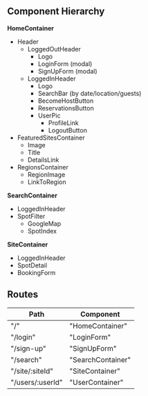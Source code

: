 ## Component Hierarchy

**HomeContainer**
  - Header
    - LoggedOutHeader
      * Logo
      * LoginForm (modal)
      * SignUpForm (modal)
    - LoggedInHeader
      * Logo
      * SearchBar (by date/location/guests)
      * BecomeHostButton
      * ReservationsButton
      - UserPic
        * ProfileLink
        * LogoutButton
  - FeaturedSitesContainer
    * Image
    * Title
    * DetailsLink
  - RegionsContainer
    * RegionImage
    * LinkToRegion

**SearchContainer**
  - LoggedInHeader
  - SpotFilter
    * GoogleMap
    * SpotIndex

**SiteContainer**
  * LoggedInHeader
  * SpotDetail
  * BookingForm

## Routes

| Path             | Component         |
|------------------|-------------------|
| "/"              | "HomeContainer"   |
| "/login"         | "LoginForm"       |
| "/sign-up"       | "SignUpForm"      |
| "/search"        | "SearchContainer" |
| "/site/:siteId"  | "SiteContainer"   |
| "/users/:userId" | "UserContainer"   |

